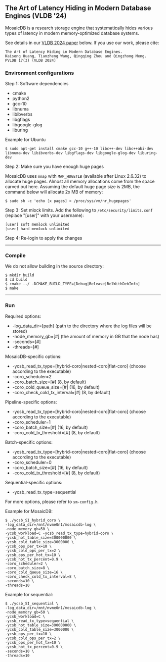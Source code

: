 ## The Art of Latency Hiding in Modern Database Engines (VLDB '24)

MosaicDB is a research storage engine that systematically hides various types of latency in modern memory-optimized database systems.

See details in our [VLDB 2024 paper](https://www.vldb.org/pvldb/vol17/p577-huang.pdf) below. If you use our work, please cite:

```
The Art of Latency Hiding in Modern Database Engines.
Kaisong Huang, Tianzheng Wang, Qingqing Zhou and Qingzhong Meng.
PVLDB 17(3) (VLDB 2024)
```

### Environment configurations
Step 1: Software dependencies
* cmake
* python2
* gcc-10
* libnuma
* libibverbs
* libgflags
* libgoogle-glog
* liburing

Example for Ubuntu
```
$ sudo apt-get install cmake gcc-10 g++-10 libc++-dev libc++abi-dev libnuma-dev libibverbs-dev libgflags-dev libgoogle-glog-dev liburing-dev
```

Step 2: Make sure you have enough huge pages

MosaicDB uses `mmap` with `MAP_HUGETLB` (available after Linux 2.6.32) to allocate huge pages. Almost all memory allocations come from the space carved out here. Assuming the default huge page size is 2MB, the command below will allocate 2x MB of memory:
```
$ sudo sh -c 'echo [x pages] > /proc/sys/vm/nr_hugepages'
```

Step 3: Set mlock limits. Add the following to `/etc/security/limits.conf` (replace "[user]" with your username):
```
[user] soft memlock unlimited
[user] hard memlock unlimited
```
Step 4: Re-login to apply the changes

--------
### Compile
We do not allow building in the source directory:

```
$ mkdir build
$ cd build
$ cmake ../ -DCMAKE_BUILD_TYPE=[Debug|Release|RelWithDebInfo]
$ make
```
--------
### Run
Required options:
* -log_data_dir=[path] (path to the directory where the log files will be stored)
* -node_memory_gb=[#] (the amount of memory in GB that the node has)
* -seconds=[#]
* -threads=[#]

MosaicDB-specific options:
* -ycsb_read_tx_type=[hybrid-coro|nested-coro|flat-coro] (choose according to the executable)
* -coro_scheduler=2
* -coro_batch_size=[#] (8, by default)
* -coro_cold_queue_size=[#] (16, by default)
* -coro_check_cold_tx_interval=[#] (8, by default)

Pipeline-specific options:
* -ycsb_read_tx_type=[hybrid-coro|nested-coro|flat-coro] (choose according to the executable)
* -coro_scheduler=1
* -coro_batch_size=[#] (16, by default)
* -coro_cold_tx_threshold=[#] (8, by default)

Batch-specific options:
* -ycsb_read_tx_type=[hybrid-coro|nested-coro|flat-coro] (choose according to the executable)
* -coro_scheduler=0
* -coro_batch_size=[#] (16, by default)
* -coro_cold_tx_threshold=[#] (8, by default)

Sequential-specific options:
* -ycsb_read_tx_type=sequential

For more options, please refer to `sm-config.h`.

Example for MosaicDB:
```
$ ./ycsb_SI_hybrid_coro \
-log_data_dir=/mnt/nvme0n1/mosaicdb-log \
-node_memory_gb=50 \
-ycsb_workload=C -ycsb_read_tx_type=hybrid-coro \
-ycsb_hot_table_size=300000000 \
-ycsb_cold_table_size=3000000 \
-ycsb_ops_per_tx=10 \
-ycsb_cold_ops_per_tx=2 \
-ycsb_ops_per_hot_tx=10 \
-ycsb_hot_tx_percent=0.9 \
-coro_scheduler=2 \
-coro_batch_size=8 \
-coro_cold_queue_size=16 \
-coro_check_cold_tx_interval=8 \
-seconds=10 \
-threads=10 
```

Example for sequential:
```
$ ./ycsb_SI_sequential \
-log_data_dir=/mnt/nvme0n1/mosaicdb-log \
-node_memory_gb=50 \
-ycsb_workload=C \
-ycsb_read_tx_type=sequential \
-ycsb_hot_table_size=300000000 \
-ycsb_cold_table_size=3000000 \
-ycsb_ops_per_tx=10 \
-ycsb_cold_ops_per_tx=2 \
-ycsb_ops_per_hot_tx=10 \
-ycsb_hot_tx_percent=0.9 \
-seconds=10 \
-threads=10
```
